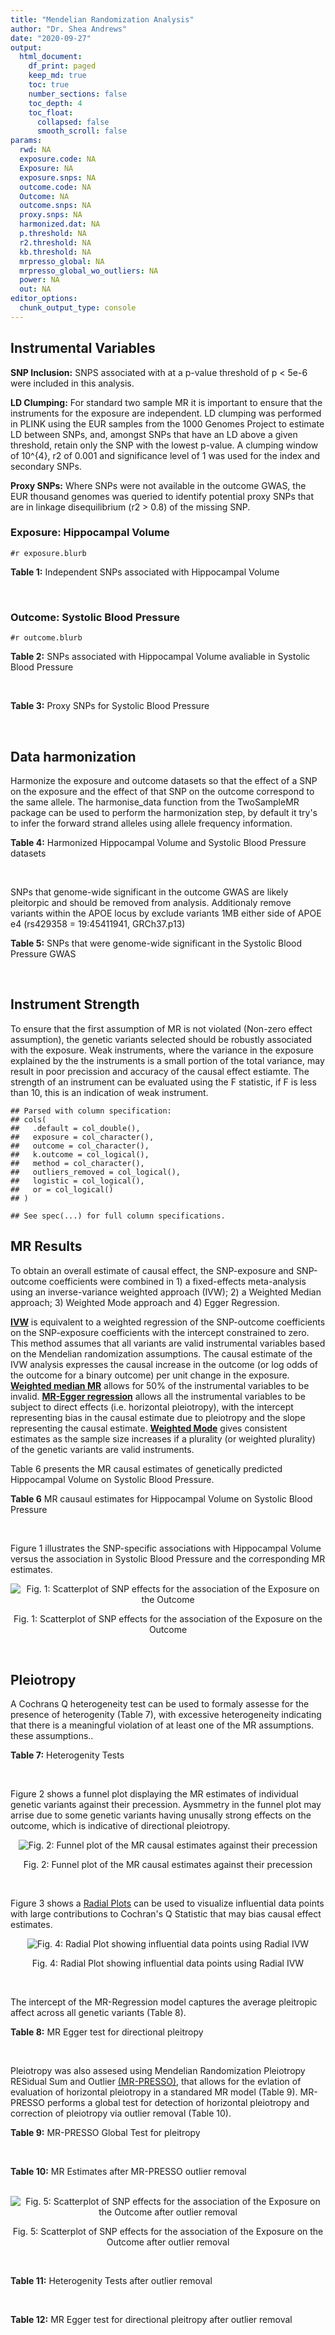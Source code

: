 ```yaml
---
title: "Mendelian Randomization Analysis"
author: "Dr. Shea Andrews"
date: "2020-09-27"
output:
  html_document:
    df_print: paged
    keep_md: true
    toc: true
    number_sections: false
    toc_depth: 4
    toc_float:
      collapsed: false
      smooth_scroll: false
params:
  rwd: NA
  exposure.code: NA
  Exposure: NA
  exposure.snps: NA
  outcome.code: NA
  Outcome: NA
  outcome.snps: NA
  proxy.snps: NA
  harmonized.dat: NA
  p.threshold: NA
  r2.threshold: NA
  kb.threshold: NA
  mrpresso_global: NA
  mrpresso_global_wo_outliers: NA
  power: NA
  out: NA
editor_options:
  chunk_output_type: console
---
```







## Instrumental Variables
**SNP Inclusion:** SNPS associated with at a p-value threshold of p < 5e-6 were included in this analysis.
<br>

**LD Clumping:** For standard two sample MR it is important to ensure that the instruments for the exposure are independent. LD clumping was performed in PLINK using the EUR samples from the 1000 Genomes Project to estimate LD between SNPs, and, amongst SNPs that have an LD above a given threshold, retain only the SNP with the lowest p-value. A clumping window of 10^{4}, r2 of 0.001 and significance level of 1 was used for the index and secondary SNPs.
<br>

**Proxy SNPs:** Where SNPs were not available in the outcome GWAS, the EUR thousand genomes was queried to identify potential proxy SNPs that are in linkage disequilibrium (r2 > 0.8) of the missing SNP.
<br>

### Exposure: Hippocampal Volume
`#r exposure.blurb`
<br>

**Table 1:** Independent SNPs associated with Hippocampal Volume
<div data-pagedtable="false">
  <script data-pagedtable-source type="application/json">
{"columns":[{"label":["SNP"],"name":[1],"type":["chr"],"align":["left"]},{"label":["CHROM"],"name":[2],"type":["dbl"],"align":["right"]},{"label":["POS"],"name":[3],"type":["dbl"],"align":["right"]},{"label":["REF"],"name":[4],"type":["chr"],"align":["left"]},{"label":["ALT"],"name":[5],"type":["chr"],"align":["left"]},{"label":["AF"],"name":[6],"type":["dbl"],"align":["right"]},{"label":["BETA"],"name":[7],"type":["dbl"],"align":["right"]},{"label":["SE"],"name":[8],"type":["dbl"],"align":["right"]},{"label":["Z"],"name":[9],"type":["dbl"],"align":["right"]},{"label":["P"],"name":[10],"type":["dbl"],"align":["right"]},{"label":["N"],"name":[11],"type":["dbl"],"align":["right"]},{"label":["TRAIT"],"name":[12],"type":["chr"],"align":["left"]}],"data":[{"1":"rs10908512","2":"1","3":"153856498","4":"C","5":"T","6":"0.5624","7":"0.04051169","8":"0.008700965","9":"4.656","10":"3.217e-06","11":"26814","12":"Hippocampal_Volume"},{"1":"rs7588305","2":"2","3":"8780959","4":"G","5":"C","6":"0.5308","7":"-0.04002256","8":"0.008681684","9":"-4.610","10":"4.023e-06","11":"26615","12":"Hippocampal_Volume"},{"1":"rs59966106","2":"2","3":"96999086","4":"A","5":"G","6":"0.3114","7":"0.04276760","8":"0.009321611","9":"4.588","10":"4.470e-06","11":"26814","12":"Hippocampal_Volume"},{"1":"rs2268894","2":"2","3":"162856148","4":"C","5":"T","6":"0.5412","7":"-0.05668170","8":"0.008658983","9":"-6.546","10":"5.894e-11","11":"26814","12":"Hippocampal_Volume"},{"1":"rs138012093","2":"4","3":"134506440","4":"G","5":"A","6":"0.0173","7":"-0.16180284","8":"0.033576021","9":"-4.819","10":"1.445e-06","11":"26065","12":"Hippocampal_Volume"},{"1":"rs144578582","2":"4","3":"155539564","4":"G","5":"A","6":"0.0068","7":"-0.36225028","8":"0.074659992","9":"-4.852","10":"1.221e-06","11":"13258","12":"Hippocampal_Volume"},{"1":"rs6552737","2":"4","3":"184955461","4":"T","5":"A","6":"0.4152","7":"-0.04324518","8":"0.008759404","9":"-4.937","10":"7.922e-07","11":"26814","12":"Hippocampal_Volume"},{"1":"rs2289881","2":"5","3":"66084260","4":"G","5":"T","6":"0.3544","7":"-0.05014690","8":"0.009022472","9":"-5.558","10":"2.728e-08","11":"26814","12":"Hippocampal_Volume"},{"1":"rs148054686","2":"5","3":"94459128","4":"G","5":"A","6":"0.0124","7":"-0.21659175","8":"0.047064699","9":"-4.602","10":"4.184e-06","11":"18411","12":"Hippocampal_Volume"},{"1":"rs10041542","2":"5","3":"167832067","4":"T","5":"C","6":"0.2452","7":"-0.04686000","8":"0.010070917","9":"-4.653","10":"3.273e-06","11":"26615","12":"Hippocampal_Volume"},{"1":"rs17172044","2":"7","3":"42397586","4":"A","5":"C","6":"0.0775","7":"-0.07408290","8":"0.016143574","9":"-4.589","10":"4.464e-06","11":"26814","12":"Hippocampal_Volume"},{"1":"rs2346440","2":"7","3":"133685512","4":"G","5":"C","6":"0.4591","7":"0.04059843","8":"0.008661921","9":"4.687","10":"2.767e-06","11":"26814","12":"Hippocampal_Volume"},{"1":"rs11979341","2":"7","3":"155797978","4":"C","5":"G","6":"0.3163","7":"0.06558170","8":"0.009708611","9":"6.755","10":"1.424e-11","11":"24484","12":"Hippocampal_Volume"},{"1":"rs11993215","2":"8","3":"28055926","4":"A","5":"T","6":"0.9102","7":"0.06998320","8":"0.015193929","9":"4.606","10":"4.108e-06","11":"26477","12":"Hippocampal_Volume"},{"1":"rs113835443","2":"8","3":"144717251","4":"C","5":"T","6":"0.0904","7":"0.07553081","8":"0.016197900","9":"4.663","10":"3.118e-06","11":"23154","12":"Hippocampal_Volume"},{"1":"rs62583528","2":"9","3":"106929593","4":"G","5":"A","6":"0.1951","7":"0.05622208","8":"0.010891531","9":"5.162","10":"2.447e-07","11":"26814","12":"Hippocampal_Volume"},{"1":"rs7020341","2":"9","3":"119247974","4":"G","5":"C","6":"0.3590","7":"0.05989482","8":"0.009013518","9":"6.645","10":"3.035e-11","11":"26700","12":"Hippocampal_Volume"},{"1":"rs11245365","2":"10","3":"126482389","4":"G","5":"A","6":"0.5648","7":"-0.04474128","8":"0.008786582","9":"-5.092","10":"3.547e-07","11":"26322","12":"Hippocampal_Volume"},{"1":"rs12802656","2":"11","3":"16534415","4":"A","5":"C","6":"0.4696","7":"-0.03979580","8":"0.008681459","9":"-4.584","10":"4.560e-06","11":"26614","12":"Hippocampal_Volume"},{"1":"rs659065","2":"12","3":"4008887","4":"C","5":"G","6":"0.1413","7":"-0.06743310","8":"0.012611389","9":"-5.347","10":"8.931e-08","11":"25881","12":"Hippocampal_Volume"},{"1":"rs61921502","2":"12","3":"65832468","4":"T","5":"G","6":"0.1534","7":"-0.10788400","8":"0.011964511","9":"-9.017","10":"1.941e-19","11":"26814","12":"Hippocampal_Volume"},{"1":"rs79522035","2":"12","3":"72956782","4":"C","5":"T","6":"0.0419","7":"0.09939183","8":"0.021592837","9":"4.603","10":"4.164e-06","11":"26692","12":"Hippocampal_Volume"},{"1":"rs77956314","2":"12","3":"117323367","4":"T","5":"C","6":"0.0840","7":"0.16185400","8":"0.015536016","9":"10.418","10":"2.055e-25","11":"26814","12":"Hippocampal_Volume"},{"1":"rs143933797","2":"17","3":"78252238","4":"G","5":"A","6":"0.0166","7":"0.22638451","8":"0.047143797","9":"4.802","10":"1.571e-06","11":"13758","12":"Hippocampal_Volume"},{"1":"rs79727675","2":"18","3":"11653053","4":"C","5":"A","6":"0.0472","7":"-0.13610794","8":"0.027913852","9":"-4.876","10":"1.082e-06","11":"14245","12":"Hippocampal_Volume"},{"1":"rs429358","2":"19","3":"45411941","4":"T","5":"C","6":"0.1537","7":"-0.06342470","8":"0.012519680","9":"-5.066","10":"4.067e-07","11":"24498","12":"Hippocampal_Volume"},{"1":"rs6060504","2":"20","3":"34197619","4":"T","5":"C","6":"0.1624","7":"0.06315530","8":"0.011701919","9":"5.397","10":"6.762e-08","11":"26814","12":"Hippocampal_Volume"},{"1":"rs5753220","2":"22","3":"30986350","4":"T","5":"C","6":"0.2497","7":"-0.04931970","8":"0.010038609","9":"-4.913","10":"8.988e-07","11":"26459","12":"Hippocampal_Volume"}],"options":{"columns":{"min":{},"max":[10]},"rows":{"min":[10],"max":[10]},"pages":{}}}
  </script>
</div>
<br>

### Outcome: Systolic Blood Pressure
`#r outcome.blurb`
<br>

**Table 2:** SNPs associated with Hippocampal Volume avaliable in Systolic Blood Pressure
<div data-pagedtable="false">
  <script data-pagedtable-source type="application/json">
{"columns":[{"label":["SNP"],"name":[1],"type":["chr"],"align":["left"]},{"label":["CHROM"],"name":[2],"type":["dbl"],"align":["right"]},{"label":["POS"],"name":[3],"type":["dbl"],"align":["right"]},{"label":["REF"],"name":[4],"type":["chr"],"align":["left"]},{"label":["ALT"],"name":[5],"type":["chr"],"align":["left"]},{"label":["AF"],"name":[6],"type":["dbl"],"align":["right"]},{"label":["BETA"],"name":[7],"type":["dbl"],"align":["right"]},{"label":["SE"],"name":[8],"type":["dbl"],"align":["right"]},{"label":["Z"],"name":[9],"type":["dbl"],"align":["right"]},{"label":["P"],"name":[10],"type":["dbl"],"align":["right"]},{"label":["N"],"name":[11],"type":["dbl"],"align":["right"]},{"label":["TRAIT"],"name":[12],"type":["chr"],"align":["left"]}],"data":[{"1":"rs10908512","2":"1","3":"153856498","4":"C","5":"T","6":"0.5595","7":"0.0666","8":"0.0303","9":"2.19801980","10":"2.808e-02","11":"737055","12":"Systolic_Blood_Pressure"},{"1":"rs7588305","2":"2","3":"8780959","4":"G","5":"C","6":"0.5421","7":"0.0270","8":"0.0313","9":"0.86261981","10":"3.893e-01","11":"735053","12":"Systolic_Blood_Pressure"},{"1":"rs59966106","2":"2","3":"96999086","4":"A","5":"G","6":"0.3186","7":"-0.1201","8":"0.0322","9":"-3.72981000","10":"1.939e-04","11":"738169","12":"Systolic_Blood_Pressure"},{"1":"rs2268894","2":"2","3":"162856148","4":"C","5":"T","6":"0.5306","7":"-0.0263","8":"0.0302","9":"-0.87086093","10":"3.840e-01","11":"738170","12":"Systolic_Blood_Pressure"},{"1":"rs138012093","2":"4","3":"134506440","4":"G","5":"A","6":"0.0180","7":"-0.0059","8":"0.1263","9":"-0.04671417","10":"9.624e-01","11":"734693","12":"Systolic_Blood_Pressure"},{"1":"rs6552737","2":"4","3":"184955461","4":"T","5":"A","6":"0.4310","7":"-0.0108","8":"0.0311","9":"-0.34726688","10":"7.288e-01","11":"734147","12":"Systolic_Blood_Pressure"},{"1":"rs2289881","2":"5","3":"66084260","4":"G","5":"T","6":"0.3568","7":"-0.0658","8":"0.0315","9":"-2.08888889","10":"3.694e-02","11":"738169","12":"Systolic_Blood_Pressure"},{"1":"rs10041542","2":"5","3":"167832067","4":"T","5":"C","6":"0.2501","7":"-0.0064","8":"0.0352","9":"-0.18181800","10":"8.552e-01","11":"735149","12":"Systolic_Blood_Pressure"},{"1":"rs17172044","2":"7","3":"42397586","4":"A","5":"C","6":"0.0733","7":"0.0366","8":"0.0584","9":"0.62671200","10":"5.304e-01","11":"738167","12":"Systolic_Blood_Pressure"},{"1":"rs2346440","2":"7","3":"133685512","4":"G","5":"C","6":"0.4578","7":"0.0163","8":"0.0302","9":"0.53973510","10":"5.892e-01","11":"738170","12":"Systolic_Blood_Pressure"},{"1":"rs11979341","2":"7","3":"155797978","4":"C","5":"G","6":"0.3065","7":"0.0098","8":"0.0350","9":"0.28000000","10":"7.804e-01","11":"720283","12":"Systolic_Blood_Pressure"},{"1":"rs113835443","2":"8","3":"144717251","4":"C","5":"T","6":"0.1008","7":"-0.0374","8":"0.0529","9":"-0.70699433","10":"4.796e-01","11":"724654","12":"Systolic_Blood_Pressure"},{"1":"rs62583528","2":"9","3":"106929593","4":"G","5":"A","6":"0.2103","7":"0.0429","8":"0.0373","9":"1.15013405","10":"2.501e-01","11":"745818","12":"Systolic_Blood_Pressure"},{"1":"rs7020341","2":"9","3":"119247974","4":"G","5":"C","6":"0.3606","7":"0.0216","8":"0.0314","9":"0.68789809","10":"4.906e-01","11":"741944","12":"Systolic_Blood_Pressure"},{"1":"rs11245365","2":"10","3":"126482389","4":"G","5":"A","6":"0.5711","7":"-0.0365","8":"0.0305","9":"-1.19672131","10":"2.307e-01","11":"738170","12":"Systolic_Blood_Pressure"},{"1":"rs12802656","2":"11","3":"16534415","4":"A","5":"C","6":"0.4796","7":"-0.1718","8":"0.0303","9":"-5.66997000","10":"1.375e-08","11":"729908","12":"Systolic_Blood_Pressure"},{"1":"rs659065","2":"12","3":"4008887","4":"C","5":"G","6":"0.1448","7":"-0.0040","8":"0.0428","9":"-0.09345790","10":"9.259e-01","11":"742025","12":"Systolic_Blood_Pressure"},{"1":"rs61921502","2":"12","3":"65832468","4":"T","5":"G","6":"0.1649","7":"-0.0341","8":"0.0419","9":"-0.81384200","10":"4.161e-01","11":"744813","12":"Systolic_Blood_Pressure"},{"1":"rs79522035","2":"12","3":"72956782","4":"C","5":"T","6":"0.0402","7":"0.0456","8":"0.0798","9":"0.57142857","10":"5.676e-01","11":"744703","12":"Systolic_Blood_Pressure"},{"1":"rs77956314","2":"12","3":"117323367","4":"T","5":"C","6":"0.0835","7":"0.1033","8":"0.0548","9":"1.88504000","10":"5.933e-02","11":"745817","12":"Systolic_Blood_Pressure"},{"1":"rs143933797","2":"17","3":"78252238","4":"G","5":"A","6":"0.0287","7":"-0.0609","8":"0.0996","9":"-0.61144578","10":"5.409e-01","11":"709941","12":"Systolic_Blood_Pressure"},{"1":"rs79727675","2":"18","3":"11653053","4":"C","5":"A","6":"0.0521","7":"0.0040","8":"0.0736","9":"0.05434783","10":"9.569e-01","11":"689699","12":"Systolic_Blood_Pressure"},{"1":"rs429358","2":"19","3":"45411941","4":"T","5":"C","6":"0.1532","7":"0.1377","8":"0.0429","9":"3.20979000","10":"1.322e-03","11":"739409","12":"Systolic_Blood_Pressure"},{"1":"rs6060504","2":"20","3":"34197619","4":"T","5":"C","6":"0.1499","7":"0.0476","8":"0.0423","9":"1.12530000","10":"2.604e-01","11":"745818","12":"Systolic_Blood_Pressure"},{"1":"rs5753220","2":"22","3":"30986350","4":"T","5":"C","6":"0.2604","7":"0.0166","8":"0.0344","9":"0.48255800","10":"6.292e-01","11":"737558","12":"Systolic_Blood_Pressure"},{"1":"rs144578582","2":"NA","3":"NA","4":"NA","5":"NA","6":"NA","7":"NA","8":"NA","9":"NA","10":"NA","11":"NA","12":"NA"},{"1":"rs148054686","2":"NA","3":"NA","4":"NA","5":"NA","6":"NA","7":"NA","8":"NA","9":"NA","10":"NA","11":"NA","12":"NA"},{"1":"rs11993215","2":"NA","3":"NA","4":"NA","5":"NA","6":"NA","7":"NA","8":"NA","9":"NA","10":"NA","11":"NA","12":"NA"}],"options":{"columns":{"min":{},"max":[10]},"rows":{"min":[10],"max":[10]},"pages":{}}}
  </script>
</div>
<br>

**Table 3:** Proxy SNPs for Systolic Blood Pressure
<div data-pagedtable="false">
  <script data-pagedtable-source type="application/json">
{"columns":[{"label":["proxy.outcome"],"name":[1],"type":["lgl"],"align":["right"]},{"label":["target_snp"],"name":[2],"type":["chr"],"align":["left"]},{"label":["proxy_snp"],"name":[3],"type":["lgl"],"align":["right"]},{"label":["ld.r2"],"name":[4],"type":["lgl"],"align":["right"]},{"label":["Dprime"],"name":[5],"type":["lgl"],"align":["right"]},{"label":["ref.proxy"],"name":[6],"type":["lgl"],"align":["right"]},{"label":["alt.proxy"],"name":[7],"type":["lgl"],"align":["right"]},{"label":["CHROM"],"name":[8],"type":["lgl"],"align":["right"]},{"label":["POS"],"name":[9],"type":["lgl"],"align":["right"]},{"label":["ALT.proxy"],"name":[10],"type":["lgl"],"align":["right"]},{"label":["REF.proxy"],"name":[11],"type":["lgl"],"align":["right"]},{"label":["AF"],"name":[12],"type":["lgl"],"align":["right"]},{"label":["BETA"],"name":[13],"type":["lgl"],"align":["right"]},{"label":["SE"],"name":[14],"type":["lgl"],"align":["right"]},{"label":["P"],"name":[15],"type":["lgl"],"align":["right"]},{"label":["N"],"name":[16],"type":["lgl"],"align":["right"]},{"label":["ref"],"name":[17],"type":["lgl"],"align":["right"]},{"label":["alt"],"name":[18],"type":["lgl"],"align":["right"]},{"label":["ALT"],"name":[19],"type":["lgl"],"align":["right"]},{"label":["REF"],"name":[20],"type":["lgl"],"align":["right"]},{"label":["PHASE"],"name":[21],"type":["lgl"],"align":["right"]}],"data":[{"1":"NA","2":"rs144578582","3":"NA","4":"NA","5":"NA","6":"NA","7":"NA","8":"NA","9":"NA","10":"NA","11":"NA","12":"NA","13":"NA","14":"NA","15":"NA","16":"NA","17":"NA","18":"NA","19":"NA","20":"NA","21":"NA"},{"1":"NA","2":"rs148054686","3":"NA","4":"NA","5":"NA","6":"NA","7":"NA","8":"NA","9":"NA","10":"NA","11":"NA","12":"NA","13":"NA","14":"NA","15":"NA","16":"NA","17":"NA","18":"NA","19":"NA","20":"NA","21":"NA"},{"1":"NA","2":"rs11993215","3":"NA","4":"NA","5":"NA","6":"NA","7":"NA","8":"NA","9":"NA","10":"NA","11":"NA","12":"NA","13":"NA","14":"NA","15":"NA","16":"NA","17":"NA","18":"NA","19":"NA","20":"NA","21":"NA"}],"options":{"columns":{"min":{},"max":[10]},"rows":{"min":[10],"max":[10]},"pages":{}}}
  </script>
</div>
<br>

## Data harmonization
Harmonize the exposure and outcome datasets so that the effect of a SNP on the exposure and the effect of that SNP on the outcome correspond to the same allele. The harmonise_data function from the TwoSampleMR package can be used to perform the harmonization step, by default it try's to infer the forward strand alleles using allele frequency information.
<br>

**Table 4:** Harmonized Hippocampal Volume and Systolic Blood Pressure datasets
<div data-pagedtable="false">
  <script data-pagedtable-source type="application/json">
{"columns":[{"label":["SNP"],"name":[1],"type":["chr"],"align":["left"]},{"label":["effect_allele.exposure"],"name":[2],"type":["chr"],"align":["left"]},{"label":["other_allele.exposure"],"name":[3],"type":["chr"],"align":["left"]},{"label":["effect_allele.outcome"],"name":[4],"type":["chr"],"align":["left"]},{"label":["other_allele.outcome"],"name":[5],"type":["chr"],"align":["left"]},{"label":["beta.exposure"],"name":[6],"type":["dbl"],"align":["right"]},{"label":["beta.outcome"],"name":[7],"type":["dbl"],"align":["right"]},{"label":["eaf.exposure"],"name":[8],"type":["dbl"],"align":["right"]},{"label":["eaf.outcome"],"name":[9],"type":["dbl"],"align":["right"]},{"label":["remove"],"name":[10],"type":["lgl"],"align":["right"]},{"label":["palindromic"],"name":[11],"type":["lgl"],"align":["right"]},{"label":["ambiguous"],"name":[12],"type":["lgl"],"align":["right"]},{"label":["id.outcome"],"name":[13],"type":["chr"],"align":["left"]},{"label":["chr.outcome"],"name":[14],"type":["dbl"],"align":["right"]},{"label":["pos.outcome"],"name":[15],"type":["dbl"],"align":["right"]},{"label":["se.outcome"],"name":[16],"type":["dbl"],"align":["right"]},{"label":["z.outcome"],"name":[17],"type":["dbl"],"align":["right"]},{"label":["pval.outcome"],"name":[18],"type":["dbl"],"align":["right"]},{"label":["samplesize.outcome"],"name":[19],"type":["dbl"],"align":["right"]},{"label":["outcome"],"name":[20],"type":["chr"],"align":["left"]},{"label":["mr_keep.outcome"],"name":[21],"type":["lgl"],"align":["right"]},{"label":["pval_origin.outcome"],"name":[22],"type":["chr"],"align":["left"]},{"label":["chr.exposure"],"name":[23],"type":["dbl"],"align":["right"]},{"label":["pos.exposure"],"name":[24],"type":["dbl"],"align":["right"]},{"label":["se.exposure"],"name":[25],"type":["dbl"],"align":["right"]},{"label":["z.exposure"],"name":[26],"type":["dbl"],"align":["right"]},{"label":["pval.exposure"],"name":[27],"type":["dbl"],"align":["right"]},{"label":["samplesize.exposure"],"name":[28],"type":["dbl"],"align":["right"]},{"label":["exposure"],"name":[29],"type":["chr"],"align":["left"]},{"label":["mr_keep.exposure"],"name":[30],"type":["lgl"],"align":["right"]},{"label":["pval_origin.exposure"],"name":[31],"type":["chr"],"align":["left"]},{"label":["id.exposure"],"name":[32],"type":["chr"],"align":["left"]},{"label":["action"],"name":[33],"type":["dbl"],"align":["right"]},{"label":["mr_keep"],"name":[34],"type":["lgl"],"align":["right"]},{"label":["pt"],"name":[35],"type":["dbl"],"align":["right"]},{"label":["pleitropy_keep"],"name":[36],"type":["lgl"],"align":["right"]},{"label":["mrpresso_RSSobs"],"name":[37],"type":["lgl"],"align":["right"]},{"label":["mrpresso_pval"],"name":[38],"type":["lgl"],"align":["right"]},{"label":["mrpresso_keep"],"name":[39],"type":["lgl"],"align":["right"]}],"data":[{"1":"rs10041542","2":"C","3":"T","4":"C","5":"T","6":"-0.04686000","7":"-0.0064","8":"0.2452","9":"0.2501","10":"FALSE","11":"FALSE","12":"FALSE","13":"QzK6Xl","14":"5","15":"167832067","16":"0.0352","17":"-0.18181800","18":"8.552e-01","19":"735149","20":"Evangelou2018sbp","21":"TRUE","22":"reported","23":"5","24":"167832067","25":"0.010070917","26":"-4.653","27":"3.273e-06","28":"26615","29":"Hilbar2017hipv","30":"TRUE","31":"reported","32":"g349Iz","33":"2","34":"TRUE","35":"5e-06","36":"TRUE","37":"NA","38":"NA","39":"TRUE"},{"1":"rs10908512","2":"T","3":"C","4":"T","5":"C","6":"0.04051169","7":"0.0666","8":"0.5624","9":"0.5595","10":"FALSE","11":"FALSE","12":"FALSE","13":"QzK6Xl","14":"1","15":"153856498","16":"0.0303","17":"2.19801980","18":"2.808e-02","19":"737055","20":"Evangelou2018sbp","21":"TRUE","22":"reported","23":"1","24":"153856498","25":"0.008700965","26":"4.656","27":"3.217e-06","28":"26814","29":"Hilbar2017hipv","30":"TRUE","31":"reported","32":"g349Iz","33":"2","34":"TRUE","35":"5e-06","36":"TRUE","37":"NA","38":"NA","39":"TRUE"},{"1":"rs11245365","2":"A","3":"G","4":"A","5":"G","6":"-0.04474128","7":"-0.0365","8":"0.5648","9":"0.5711","10":"FALSE","11":"FALSE","12":"FALSE","13":"QzK6Xl","14":"10","15":"126482389","16":"0.0305","17":"-1.19672131","18":"2.307e-01","19":"738170","20":"Evangelou2018sbp","21":"TRUE","22":"reported","23":"10","24":"126482389","25":"0.008786582","26":"-5.092","27":"3.547e-07","28":"26322","29":"Hilbar2017hipv","30":"TRUE","31":"reported","32":"g349Iz","33":"2","34":"TRUE","35":"5e-06","36":"TRUE","37":"NA","38":"NA","39":"TRUE"},{"1":"rs113835443","2":"T","3":"C","4":"T","5":"C","6":"0.07553081","7":"-0.0374","8":"0.0904","9":"0.1008","10":"FALSE","11":"FALSE","12":"FALSE","13":"QzK6Xl","14":"8","15":"144717251","16":"0.0529","17":"-0.70699433","18":"4.796e-01","19":"724654","20":"Evangelou2018sbp","21":"TRUE","22":"reported","23":"8","24":"144717251","25":"0.016197900","26":"4.663","27":"3.118e-06","28":"23154","29":"Hilbar2017hipv","30":"TRUE","31":"reported","32":"g349Iz","33":"2","34":"TRUE","35":"5e-06","36":"TRUE","37":"NA","38":"NA","39":"TRUE"},{"1":"rs11979341","2":"G","3":"C","4":"G","5":"C","6":"0.06558170","7":"0.0098","8":"0.3163","9":"0.3065","10":"FALSE","11":"TRUE","12":"FALSE","13":"QzK6Xl","14":"7","15":"155797978","16":"0.0350","17":"0.28000000","18":"7.804e-01","19":"720283","20":"Evangelou2018sbp","21":"TRUE","22":"reported","23":"7","24":"155797978","25":"0.009708611","26":"6.755","27":"1.424e-11","28":"24484","29":"Hilbar2017hipv","30":"TRUE","31":"reported","32":"g349Iz","33":"2","34":"TRUE","35":"5e-06","36":"TRUE","37":"NA","38":"NA","39":"TRUE"},{"1":"rs12802656","2":"C","3":"A","4":"C","5":"A","6":"-0.03979580","7":"-0.1718","8":"0.4696","9":"0.4796","10":"FALSE","11":"FALSE","12":"FALSE","13":"QzK6Xl","14":"11","15":"16534415","16":"0.0303","17":"-5.66997000","18":"1.375e-08","19":"729908","20":"Evangelou2018sbp","21":"TRUE","22":"reported","23":"11","24":"16534415","25":"0.008681459","26":"-4.584","27":"4.560e-06","28":"26614","29":"Hilbar2017hipv","30":"TRUE","31":"reported","32":"g349Iz","33":"2","34":"TRUE","35":"5e-06","36":"FALSE","37":"NA","38":"NA","39":"TRUE"},{"1":"rs138012093","2":"A","3":"G","4":"A","5":"G","6":"-0.16180284","7":"-0.0059","8":"0.0173","9":"0.0180","10":"FALSE","11":"FALSE","12":"FALSE","13":"QzK6Xl","14":"4","15":"134506440","16":"0.1263","17":"-0.04671417","18":"9.624e-01","19":"734693","20":"Evangelou2018sbp","21":"TRUE","22":"reported","23":"4","24":"134506440","25":"0.033576021","26":"-4.819","27":"1.445e-06","28":"26065","29":"Hilbar2017hipv","30":"TRUE","31":"reported","32":"g349Iz","33":"2","34":"TRUE","35":"5e-06","36":"TRUE","37":"NA","38":"NA","39":"TRUE"},{"1":"rs143933797","2":"A","3":"G","4":"A","5":"G","6":"0.22638451","7":"-0.0609","8":"0.0166","9":"0.0287","10":"FALSE","11":"FALSE","12":"FALSE","13":"QzK6Xl","14":"17","15":"78252238","16":"0.0996","17":"-0.61144578","18":"5.409e-01","19":"709941","20":"Evangelou2018sbp","21":"TRUE","22":"reported","23":"17","24":"78252238","25":"0.047143797","26":"4.802","27":"1.571e-06","28":"13758","29":"Hilbar2017hipv","30":"TRUE","31":"reported","32":"g349Iz","33":"2","34":"TRUE","35":"5e-06","36":"TRUE","37":"NA","38":"NA","39":"TRUE"},{"1":"rs17172044","2":"C","3":"A","4":"C","5":"A","6":"-0.07408290","7":"0.0366","8":"0.0775","9":"0.0733","10":"FALSE","11":"FALSE","12":"FALSE","13":"QzK6Xl","14":"7","15":"42397586","16":"0.0584","17":"0.62671200","18":"5.304e-01","19":"738167","20":"Evangelou2018sbp","21":"TRUE","22":"reported","23":"7","24":"42397586","25":"0.016143574","26":"-4.589","27":"4.464e-06","28":"26814","29":"Hilbar2017hipv","30":"TRUE","31":"reported","32":"g349Iz","33":"2","34":"TRUE","35":"5e-06","36":"TRUE","37":"NA","38":"NA","39":"TRUE"},{"1":"rs2268894","2":"T","3":"C","4":"T","5":"C","6":"-0.05668170","7":"-0.0263","8":"0.5412","9":"0.5306","10":"FALSE","11":"FALSE","12":"FALSE","13":"QzK6Xl","14":"2","15":"162856148","16":"0.0302","17":"-0.87086093","18":"3.840e-01","19":"738170","20":"Evangelou2018sbp","21":"TRUE","22":"reported","23":"2","24":"162856148","25":"0.008658983","26":"-6.546","27":"5.894e-11","28":"26814","29":"Hilbar2017hipv","30":"TRUE","31":"reported","32":"g349Iz","33":"2","34":"TRUE","35":"5e-06","36":"TRUE","37":"NA","38":"NA","39":"TRUE"},{"1":"rs2289881","2":"T","3":"G","4":"T","5":"G","6":"-0.05014690","7":"-0.0658","8":"0.3544","9":"0.3568","10":"FALSE","11":"FALSE","12":"FALSE","13":"QzK6Xl","14":"5","15":"66084260","16":"0.0315","17":"-2.08888889","18":"3.694e-02","19":"738169","20":"Evangelou2018sbp","21":"TRUE","22":"reported","23":"5","24":"66084260","25":"0.009022472","26":"-5.558","27":"2.728e-08","28":"26814","29":"Hilbar2017hipv","30":"TRUE","31":"reported","32":"g349Iz","33":"2","34":"TRUE","35":"5e-06","36":"TRUE","37":"NA","38":"NA","39":"TRUE"},{"1":"rs2346440","2":"C","3":"G","4":"C","5":"G","6":"0.04059843","7":"0.0163","8":"0.4591","9":"0.4578","10":"FALSE","11":"TRUE","12":"TRUE","13":"QzK6Xl","14":"7","15":"133685512","16":"0.0302","17":"0.53973510","18":"5.892e-01","19":"738170","20":"Evangelou2018sbp","21":"TRUE","22":"reported","23":"7","24":"133685512","25":"0.008661921","26":"4.687","27":"2.767e-06","28":"26814","29":"Hilbar2017hipv","30":"TRUE","31":"reported","32":"g349Iz","33":"2","34":"FALSE","35":"5e-06","36":"TRUE","37":"NA","38":"NA","39":"NA"},{"1":"rs429358","2":"C","3":"T","4":"C","5":"T","6":"-0.06342470","7":"0.1377","8":"0.1537","9":"0.1532","10":"FALSE","11":"FALSE","12":"FALSE","13":"QzK6Xl","14":"19","15":"45411941","16":"0.0429","17":"3.20979000","18":"1.322e-03","19":"739409","20":"Evangelou2018sbp","21":"TRUE","22":"reported","23":"19","24":"45411941","25":"0.012519680","26":"-5.066","27":"4.067e-07","28":"24498","29":"Hilbar2017hipv","30":"TRUE","31":"reported","32":"g349Iz","33":"2","34":"TRUE","35":"5e-06","36":"FALSE","37":"NA","38":"NA","39":"TRUE"},{"1":"rs5753220","2":"C","3":"T","4":"C","5":"T","6":"-0.04931970","7":"0.0166","8":"0.2497","9":"0.2604","10":"FALSE","11":"FALSE","12":"FALSE","13":"QzK6Xl","14":"22","15":"30986350","16":"0.0344","17":"0.48255800","18":"6.292e-01","19":"737558","20":"Evangelou2018sbp","21":"TRUE","22":"reported","23":"22","24":"30986350","25":"0.010038609","26":"-4.913","27":"8.988e-07","28":"26459","29":"Hilbar2017hipv","30":"TRUE","31":"reported","32":"g349Iz","33":"2","34":"TRUE","35":"5e-06","36":"TRUE","37":"NA","38":"NA","39":"TRUE"},{"1":"rs59966106","2":"G","3":"A","4":"G","5":"A","6":"0.04276760","7":"-0.1201","8":"0.3114","9":"0.3186","10":"FALSE","11":"FALSE","12":"FALSE","13":"QzK6Xl","14":"2","15":"96999086","16":"0.0322","17":"-3.72981000","18":"1.939e-04","19":"738169","20":"Evangelou2018sbp","21":"TRUE","22":"reported","23":"2","24":"96999086","25":"0.009321611","26":"4.588","27":"4.470e-06","28":"26814","29":"Hilbar2017hipv","30":"TRUE","31":"reported","32":"g349Iz","33":"2","34":"TRUE","35":"5e-06","36":"TRUE","37":"NA","38":"NA","39":"TRUE"},{"1":"rs6060504","2":"C","3":"T","4":"C","5":"T","6":"0.06315530","7":"0.0476","8":"0.1624","9":"0.1499","10":"FALSE","11":"FALSE","12":"FALSE","13":"QzK6Xl","14":"20","15":"34197619","16":"0.0423","17":"1.12530000","18":"2.604e-01","19":"745818","20":"Evangelou2018sbp","21":"TRUE","22":"reported","23":"20","24":"34197619","25":"0.011701919","26":"5.397","27":"6.762e-08","28":"26814","29":"Hilbar2017hipv","30":"TRUE","31":"reported","32":"g349Iz","33":"2","34":"TRUE","35":"5e-06","36":"TRUE","37":"NA","38":"NA","39":"TRUE"},{"1":"rs61921502","2":"G","3":"T","4":"G","5":"T","6":"-0.10788400","7":"-0.0341","8":"0.1534","9":"0.1649","10":"FALSE","11":"FALSE","12":"FALSE","13":"QzK6Xl","14":"12","15":"65832468","16":"0.0419","17":"-0.81384200","18":"4.161e-01","19":"744813","20":"Evangelou2018sbp","21":"TRUE","22":"reported","23":"12","24":"65832468","25":"0.011964511","26":"-9.017","27":"1.941e-19","28":"26814","29":"Hilbar2017hipv","30":"TRUE","31":"reported","32":"g349Iz","33":"2","34":"TRUE","35":"5e-06","36":"TRUE","37":"NA","38":"NA","39":"TRUE"},{"1":"rs62583528","2":"A","3":"G","4":"A","5":"G","6":"0.05622208","7":"0.0429","8":"0.1951","9":"0.2103","10":"FALSE","11":"FALSE","12":"FALSE","13":"QzK6Xl","14":"9","15":"106929593","16":"0.0373","17":"1.15013405","18":"2.501e-01","19":"745818","20":"Evangelou2018sbp","21":"TRUE","22":"reported","23":"9","24":"106929593","25":"0.010891531","26":"5.162","27":"2.447e-07","28":"26814","29":"Hilbar2017hipv","30":"TRUE","31":"reported","32":"g349Iz","33":"2","34":"TRUE","35":"5e-06","36":"TRUE","37":"NA","38":"NA","39":"TRUE"},{"1":"rs6552737","2":"A","3":"T","4":"A","5":"T","6":"-0.04324518","7":"-0.0108","8":"0.4152","9":"0.4310","10":"FALSE","11":"TRUE","12":"TRUE","13":"QzK6Xl","14":"4","15":"184955461","16":"0.0311","17":"-0.34726688","18":"7.288e-01","19":"734147","20":"Evangelou2018sbp","21":"TRUE","22":"reported","23":"4","24":"184955461","25":"0.008759404","26":"-4.937","27":"7.922e-07","28":"26814","29":"Hilbar2017hipv","30":"TRUE","31":"reported","32":"g349Iz","33":"2","34":"FALSE","35":"5e-06","36":"TRUE","37":"NA","38":"NA","39":"NA"},{"1":"rs659065","2":"G","3":"C","4":"G","5":"C","6":"-0.06743310","7":"-0.0040","8":"0.1413","9":"0.1448","10":"FALSE","11":"TRUE","12":"FALSE","13":"QzK6Xl","14":"12","15":"4008887","16":"0.0428","17":"-0.09345790","18":"9.259e-01","19":"742025","20":"Evangelou2018sbp","21":"TRUE","22":"reported","23":"12","24":"4008887","25":"0.012611389","26":"-5.347","27":"8.931e-08","28":"25881","29":"Hilbar2017hipv","30":"TRUE","31":"reported","32":"g349Iz","33":"2","34":"TRUE","35":"5e-06","36":"TRUE","37":"NA","38":"NA","39":"TRUE"},{"1":"rs7020341","2":"C","3":"G","4":"C","5":"G","6":"0.05989482","7":"0.0216","8":"0.3590","9":"0.3606","10":"FALSE","11":"TRUE","12":"FALSE","13":"QzK6Xl","14":"9","15":"119247974","16":"0.0314","17":"0.68789809","18":"4.906e-01","19":"741944","20":"Evangelou2018sbp","21":"TRUE","22":"reported","23":"9","24":"119247974","25":"0.009013518","26":"6.645","27":"3.035e-11","28":"26700","29":"Hilbar2017hipv","30":"TRUE","31":"reported","32":"g349Iz","33":"2","34":"TRUE","35":"5e-06","36":"TRUE","37":"NA","38":"NA","39":"TRUE"},{"1":"rs7588305","2":"C","3":"G","4":"C","5":"G","6":"-0.04002256","7":"0.0270","8":"0.5308","9":"0.5421","10":"FALSE","11":"TRUE","12":"TRUE","13":"QzK6Xl","14":"2","15":"8780959","16":"0.0313","17":"0.86261981","18":"3.893e-01","19":"735053","20":"Evangelou2018sbp","21":"TRUE","22":"reported","23":"2","24":"8780959","25":"0.008681684","26":"-4.610","27":"4.023e-06","28":"26615","29":"Hilbar2017hipv","30":"TRUE","31":"reported","32":"g349Iz","33":"2","34":"FALSE","35":"5e-06","36":"TRUE","37":"NA","38":"NA","39":"NA"},{"1":"rs77956314","2":"C","3":"T","4":"C","5":"T","6":"0.16185400","7":"0.1033","8":"0.0840","9":"0.0835","10":"FALSE","11":"FALSE","12":"FALSE","13":"QzK6Xl","14":"12","15":"117323367","16":"0.0548","17":"1.88504000","18":"5.933e-02","19":"745817","20":"Evangelou2018sbp","21":"TRUE","22":"reported","23":"12","24":"117323367","25":"0.015536016","26":"10.418","27":"2.055e-25","28":"26814","29":"Hilbar2017hipv","30":"TRUE","31":"reported","32":"g349Iz","33":"2","34":"TRUE","35":"5e-06","36":"TRUE","37":"NA","38":"NA","39":"TRUE"},{"1":"rs79522035","2":"T","3":"C","4":"T","5":"C","6":"0.09939183","7":"0.0456","8":"0.0419","9":"0.0402","10":"FALSE","11":"FALSE","12":"FALSE","13":"QzK6Xl","14":"12","15":"72956782","16":"0.0798","17":"0.57142857","18":"5.676e-01","19":"744703","20":"Evangelou2018sbp","21":"TRUE","22":"reported","23":"12","24":"72956782","25":"0.021592837","26":"4.603","27":"4.164e-06","28":"26692","29":"Hilbar2017hipv","30":"TRUE","31":"reported","32":"g349Iz","33":"2","34":"TRUE","35":"5e-06","36":"TRUE","37":"NA","38":"NA","39":"TRUE"},{"1":"rs79727675","2":"A","3":"C","4":"A","5":"C","6":"-0.13610794","7":"0.0040","8":"0.0472","9":"0.0521","10":"FALSE","11":"FALSE","12":"FALSE","13":"QzK6Xl","14":"18","15":"11653053","16":"0.0736","17":"0.05434783","18":"9.569e-01","19":"689699","20":"Evangelou2018sbp","21":"TRUE","22":"reported","23":"18","24":"11653053","25":"0.027913852","26":"-4.876","27":"1.082e-06","28":"14245","29":"Hilbar2017hipv","30":"TRUE","31":"reported","32":"g349Iz","33":"2","34":"TRUE","35":"5e-06","36":"TRUE","37":"NA","38":"NA","39":"TRUE"}],"options":{"columns":{"min":{},"max":[10]},"rows":{"min":[10],"max":[10]},"pages":{}}}
  </script>
</div>
<br>

SNPs that genome-wide significant in the outcome GWAS are likely pleitorpic and should be removed from analysis. Additionaly remove variants within the APOE locus by exclude variants 1MB either side of APOE e4 (rs429358 = 19:45411941, GRCh37.p13)
<br>


**Table 5:** SNPs that were genome-wide significant in the Systolic Blood Pressure GWAS
<div data-pagedtable="false">
  <script data-pagedtable-source type="application/json">
{"columns":[{"label":["SNP"],"name":[1],"type":["chr"],"align":["left"]},{"label":["chr.outcome"],"name":[2],"type":["dbl"],"align":["right"]},{"label":["pos.outcome"],"name":[3],"type":["dbl"],"align":["right"]},{"label":["pval.exposure"],"name":[4],"type":["dbl"],"align":["right"]},{"label":["pval.outcome"],"name":[5],"type":["dbl"],"align":["right"]}],"data":[{"1":"rs12802656","2":"11","3":"16534415","4":"4.560e-06","5":"1.375e-08"},{"1":"rs429358","2":"19","3":"45411941","4":"4.067e-07","5":"1.322e-03"}],"options":{"columns":{"min":{},"max":[10]},"rows":{"min":[10],"max":[10]},"pages":{}}}
  </script>
</div>
<br>


## Instrument Strength
To ensure that the first assumption of MR is not violated (Non-zero effect assumption), the genetic variants selected should be robustly associated with the exposure. Weak instruments, where the variance in the exposure explained by the the instruments is a small portion of the total variance, may result in poor precission and accuracy of the causal effect estiamte. The strength of an instrument can be evaluated using the F statistic, if F is less than 10, this is an indication of weak instrument.


```
## Parsed with column specification:
## cols(
##   .default = col_double(),
##   exposure = col_character(),
##   outcome = col_character(),
##   k.outcome = col_logical(),
##   method = col_character(),
##   outliers_removed = col_logical(),
##   logistic = col_logical(),
##   or = col_logical()
## )
```

```
## See spec(...) for full column specifications.
```

<div data-pagedtable="false">
  <script data-pagedtable-source type="application/json">
{"columns":[{"label":["outliers_removed"],"name":[1],"type":["lgl"],"align":["right"]},{"label":["pve.exposure"],"name":[2],"type":["dbl"],"align":["right"]},{"label":["F"],"name":[3],"type":["dbl"],"align":["right"]},{"label":["Alpha"],"name":[4],"type":["dbl"],"align":["right"]},{"label":["NCP"],"name":[5],"type":["dbl"],"align":["right"]},{"label":["Power"],"name":[6],"type":["dbl"],"align":["right"]}],"data":[{"1":"FALSE","2":"0.02557084","3":"35.15491","4":"0.05","5":"3.866505","6":"0.502588"}],"options":{"columns":{"min":{},"max":[10]},"rows":{"min":[10],"max":[10]},"pages":{}}}
  </script>
</div>

##  MR Results
To obtain an overall estimate of causal effect, the SNP-exposure and SNP-outcome coefficients were combined in 1) a fixed-effects meta-analysis using an inverse-variance weighted approach (IVW); 2) a Weighted Median approach; 3) Weighted Mode approach and 4) Egger Regression.


[**IVW**](https://doi.org/10.1002/gepi.21758) is equivalent to a weighted regression of the SNP-outcome coefficients on the SNP-exposure coefficients with the intercept constrained to zero. This method assumes that all variants are valid instrumental variables based on the Mendelian randomization assumptions. The causal estimate of the IVW analysis expresses the causal increase in the outcome (or log odds of the outcome for a binary outcome) per unit change in the exposure. [**Weighted median MR**](https://doi.org/10.1002/gepi.21965) allows for 50% of the instrumental variables to be invalid. [**MR-Egger regression**](https://doi.org/10.1093/ije/dyw220) allows all the instrumental variables to be subject to direct effects (i.e. horizontal pleiotropy), with the intercept representing bias in the causal estimate due to pleiotropy and the slope representing the causal estimate. [**Weighted Mode**](https://doi.org/10.1093/ije/dyx102) gives consistent estimates as the sample size increases if a plurality (or weighted plurality) of the genetic variants are valid instruments.
<br>



Table 6 presents the MR causal estimates of genetically predicted Hippocampal Volume on Systolic Blood Pressure.
<br>

**Table 6** MR causaul estimates for Hippocampal Volume on Systolic Blood Pressure
<div data-pagedtable="false">
  <script data-pagedtable-source type="application/json">
{"columns":[{"label":["id.exposure"],"name":[1],"type":["chr"],"align":["left"]},{"label":["id.outcome"],"name":[2],"type":["chr"],"align":["left"]},{"label":["outcome"],"name":[3],"type":["fctr"],"align":["left"]},{"label":["exposure"],"name":[4],"type":["fctr"],"align":["left"]},{"label":["method"],"name":[5],"type":["fctr"],"align":["left"]},{"label":["nsnp"],"name":[6],"type":["int"],"align":["right"]},{"label":["b"],"name":[7],"type":["dbl"],"align":["right"]},{"label":["se"],"name":[8],"type":["dbl"],"align":["right"]},{"label":["pval"],"name":[9],"type":["dbl"],"align":["right"]}],"data":[{"1":"g349Iz","2":"QzK6Xl","3":"Evangelou2018sbp","4":"Hilbar2017hipv","5":"Inverse variance weighted (fixed effects)","6":"20","7":"0.2444291","8":"0.1285642","9":"0.05727287"},{"1":"g349Iz","2":"QzK6Xl","3":"Evangelou2018sbp","4":"Hilbar2017hipv","5":"Weighted median","6":"20","7":"0.3269708","8":"0.1827009","9":"0.07351004"},{"1":"g349Iz","2":"QzK6Xl","3":"Evangelou2018sbp","4":"Hilbar2017hipv","5":"Weighted mode","6":"20","7":"0.3451919","8":"0.2577817","9":"0.19634380"},{"1":"g349Iz","2":"QzK6Xl","3":"Evangelou2018sbp","4":"Hilbar2017hipv","5":"MR Egger","6":"20","7":"0.1928436","8":"0.3961170","9":"0.63225043"}],"options":{"columns":{"min":{},"max":[10]},"rows":{"min":[10],"max":[10]},"pages":{}}}
  </script>
</div>
<br>

Figure 1 illustrates the SNP-specific associations with Hippocampal Volume versus the association in Systolic Blood Pressure and the corresponding MR estimates.
<br>

<div class="figure" style="text-align: center">
<img src="/sc/arion/projects/LOAD/shea/Projects/MR_ADPhenome/results/MR_ADbidir/Hilbar2017hipv/Evangelou2018sbp/Hilbar2017hipv_5e-6_Evangelou2018sbp_MR_Analaysis_files/figure-html/scatter_plot-1.png" alt="Fig. 1: Scatterplot of SNP effects for the association of the Exposure on the Outcome"  />
<p class="caption">Fig. 1: Scatterplot of SNP effects for the association of the Exposure on the Outcome</p>
</div>
<br>


## Pleiotropy
A Cochrans Q heterogeneity test can be used to formaly assesse for the presence of heterogenity (Table 7), with excessive heterogeneity indicating that there is a meaningful violation of at least one of the MR assumptions.
these assumptions..
<br>

**Table 7:** Heterogenity Tests
<div data-pagedtable="false">
  <script data-pagedtable-source type="application/json">
{"columns":[{"label":["id.exposure"],"name":[1],"type":["chr"],"align":["left"]},{"label":["id.outcome"],"name":[2],"type":["chr"],"align":["left"]},{"label":["outcome"],"name":[3],"type":["fctr"],"align":["left"]},{"label":["exposure"],"name":[4],"type":["fctr"],"align":["left"]},{"label":["method"],"name":[5],"type":["fctr"],"align":["left"]},{"label":["Q"],"name":[6],"type":["dbl"],"align":["right"]},{"label":["Q_df"],"name":[7],"type":["dbl"],"align":["right"]},{"label":["Q_pval"],"name":[8],"type":["dbl"],"align":["right"]}],"data":[{"1":"g349Iz","2":"QzK6Xl","3":"Evangelou2018sbp","4":"Hilbar2017hipv","5":"MR Egger","6":"30.87585","7":"18","8":"0.02975330"},{"1":"g349Iz","2":"QzK6Xl","3":"Evangelou2018sbp","4":"Hilbar2017hipv","5":"Inverse variance weighted","6":"30.91135","7":"19","8":"0.04128617"}],"options":{"columns":{"min":{},"max":[10]},"rows":{"min":[10],"max":[10]},"pages":{}}}
  </script>
</div>
<br>

Figure 2 shows a funnel plot displaying the MR estimates of individual genetic variants against their precession. Aysmmetry in the funnel plot may arrise due to some genetic variants having unusally strong effects on the outcome, which is indicative of directional pleiotropy.
<br>

<div class="figure" style="text-align: center">
<img src="/sc/arion/projects/LOAD/shea/Projects/MR_ADPhenome/results/MR_ADbidir/Hilbar2017hipv/Evangelou2018sbp/Hilbar2017hipv_5e-6_Evangelou2018sbp_MR_Analaysis_files/figure-html/funnel_plot-1.png" alt="Fig. 2: Funnel plot of the MR causal estimates against their precession"  />
<p class="caption">Fig. 2: Funnel plot of the MR causal estimates against their precession</p>
</div>
<br>

Figure 3 shows a [Radial Plots](https://github.com/WSpiller/RadialMR) can be used to visualize influential data points with large contributions to Cochran's Q Statistic that may bias causal effect estimates.



<div class="figure" style="text-align: center">
<img src="/sc/arion/projects/LOAD/shea/Projects/MR_ADPhenome/results/MR_ADbidir/Hilbar2017hipv/Evangelou2018sbp/Hilbar2017hipv_5e-6_Evangelou2018sbp_MR_Analaysis_files/figure-html/Radial_Plot-1.png" alt="Fig. 4: Radial Plot showing influential data points using Radial IVW"  />
<p class="caption">Fig. 4: Radial Plot showing influential data points using Radial IVW</p>
</div>
<br>

The intercept of the MR-Regression model captures the average pleitropic affect across all genetic variants (Table 8).
<br>

**Table 8:** MR Egger test for directional pleitropy
<div data-pagedtable="false">
  <script data-pagedtable-source type="application/json">
{"columns":[{"label":["id.exposure"],"name":[1],"type":["chr"],"align":["left"]},{"label":["id.outcome"],"name":[2],"type":["chr"],"align":["left"]},{"label":["outcome"],"name":[3],"type":["fctr"],"align":["left"]},{"label":["exposure"],"name":[4],"type":["fctr"],"align":["left"]},{"label":["egger_intercept"],"name":[5],"type":["dbl"],"align":["right"]},{"label":["se"],"name":[6],"type":["dbl"],"align":["right"]},{"label":["pval"],"name":[7],"type":["dbl"],"align":["right"]}],"data":[{"1":"g349Iz","2":"QzK6Xl","3":"Evangelou2018sbp","4":"Hilbar2017hipv","5":"0.003949503","6":"0.02745127","7":"0.8871991"}],"options":{"columns":{"min":{},"max":[10]},"rows":{"min":[10],"max":[10]},"pages":{}}}
  </script>
</div>
<br>

Pleiotropy was also assesed using Mendelian Randomization Pleiotropy RESidual Sum and Outlier [(MR-PRESSO)](https://doi.org/10.1038/s41588-018-0099-7), that allows for the evlation of evaluation of horizontal pleiotropy in a standared MR model (Table 9). MR-PRESSO performs a global test for detection of horizontal pleiotropy and correction of pleiotropy via outlier removal (Table 10).
<br>

**Table 9:** MR-PRESSO Global Test for pleitropy
<div data-pagedtable="false">
  <script data-pagedtable-source type="application/json">
{"columns":[{"label":["id.exposure"],"name":[1],"type":["chr"],"align":["left"]},{"label":["id.outcome"],"name":[2],"type":["chr"],"align":["left"]},{"label":["outcome"],"name":[3],"type":["chr"],"align":["left"]},{"label":["exposure"],"name":[4],"type":["chr"],"align":["left"]},{"label":["pt"],"name":[5],"type":["dbl"],"align":["right"]},{"label":["outliers_removed"],"name":[6],"type":["lgl"],"align":["right"]},{"label":["n_outliers"],"name":[7],"type":["dbl"],"align":["right"]},{"label":["RSSobs"],"name":[8],"type":["dbl"],"align":["right"]},{"label":["pval"],"name":[9],"type":["dbl"],"align":["right"]}],"data":[{"1":"g349Iz","2":"QzK6Xl","3":"Evangelou2018sbp","4":"Hilbar2017hipv","5":"5e-06","6":"FALSE","7":"0","8":"33.56174","9":"0.0523"}],"options":{"columns":{"min":{},"max":[10]},"rows":{"min":[10],"max":[10]},"pages":{}}}
  </script>
</div>
<br>


**Table 10:** MR Estimates after MR-PRESSO outlier removal
<div data-pagedtable="false">
  <script data-pagedtable-source type="application/json">
{"columns":[{"label":["id.exposure"],"name":[1],"type":["chr"],"align":["left"]},{"label":["id.outcome"],"name":[2],"type":["chr"],"align":["left"]},{"label":["outcome"],"name":[3],"type":["fctr"],"align":["left"]},{"label":["exposure"],"name":[4],"type":["fctr"],"align":["left"]},{"label":["method"],"name":[5],"type":["fctr"],"align":["left"]},{"label":["nsnp"],"name":[6],"type":["int"],"align":["right"]},{"label":["b"],"name":[7],"type":["dbl"],"align":["right"]},{"label":["se"],"name":[8],"type":["dbl"],"align":["right"]},{"label":["pval"],"name":[9],"type":["dbl"],"align":["right"]}],"data":[{"1":"g349Iz","2":"QzK6Xl","3":"Evangelou2018sbp","4":"Hilbar2017hipv","5":"Inverse variance weighted (fixed effects)","6":"20","7":"0.2444291","8":"0.1285642","9":"0.05727287"},{"1":"g349Iz","2":"QzK6Xl","3":"Evangelou2018sbp","4":"Hilbar2017hipv","5":"Weighted median","6":"20","7":"0.3269708","8":"0.1870188","9":"0.08040675"},{"1":"g349Iz","2":"QzK6Xl","3":"Evangelou2018sbp","4":"Hilbar2017hipv","5":"Weighted mode","6":"20","7":"0.3451919","8":"0.2662177","9":"0.21027810"},{"1":"g349Iz","2":"QzK6Xl","3":"Evangelou2018sbp","4":"Hilbar2017hipv","5":"MR Egger","6":"20","7":"0.1928436","8":"0.3961170","9":"0.63225043"}],"options":{"columns":{"min":{},"max":[10]},"rows":{"min":[10],"max":[10]},"pages":{}}}
  </script>
</div>
<br>

<div class="figure" style="text-align: center">
<img src="/sc/arion/projects/LOAD/shea/Projects/MR_ADPhenome/results/MR_ADbidir/Hilbar2017hipv/Evangelou2018sbp/Hilbar2017hipv_5e-6_Evangelou2018sbp_MR_Analaysis_files/figure-html/scatter_plot_outlier-1.png" alt="Fig. 5: Scatterplot of SNP effects for the association of the Exposure on the Outcome after outlier removal"  />
<p class="caption">Fig. 5: Scatterplot of SNP effects for the association of the Exposure on the Outcome after outlier removal</p>
</div>
<br>

**Table 11:** Heterogenity Tests after outlier removal
<div data-pagedtable="false">
  <script data-pagedtable-source type="application/json">
{"columns":[{"label":["id.exposure"],"name":[1],"type":["chr"],"align":["left"]},{"label":["id.outcome"],"name":[2],"type":["chr"],"align":["left"]},{"label":["outcome"],"name":[3],"type":["fctr"],"align":["left"]},{"label":["exposure"],"name":[4],"type":["fctr"],"align":["left"]},{"label":["method"],"name":[5],"type":["fctr"],"align":["left"]},{"label":["Q"],"name":[6],"type":["dbl"],"align":["right"]},{"label":["Q_df"],"name":[7],"type":["dbl"],"align":["right"]},{"label":["Q_pval"],"name":[8],"type":["dbl"],"align":["right"]}],"data":[{"1":"g349Iz","2":"QzK6Xl","3":"Evangelou2018sbp","4":"Hilbar2017hipv","5":"MR Egger","6":"30.87585","7":"18","8":"0.02975330"},{"1":"g349Iz","2":"QzK6Xl","3":"Evangelou2018sbp","4":"Hilbar2017hipv","5":"Inverse variance weighted","6":"30.91135","7":"19","8":"0.04128617"}],"options":{"columns":{"min":{},"max":[10]},"rows":{"min":[10],"max":[10]},"pages":{}}}
  </script>
</div>
<br>

**Table 12:** MR Egger test for directional pleitropy after outlier removal
<div data-pagedtable="false">
  <script data-pagedtable-source type="application/json">
{"columns":[{"label":["id.exposure"],"name":[1],"type":["chr"],"align":["left"]},{"label":["id.outcome"],"name":[2],"type":["chr"],"align":["left"]},{"label":["outcome"],"name":[3],"type":["fctr"],"align":["left"]},{"label":["exposure"],"name":[4],"type":["fctr"],"align":["left"]},{"label":["egger_intercept"],"name":[5],"type":["dbl"],"align":["right"]},{"label":["se"],"name":[6],"type":["dbl"],"align":["right"]},{"label":["pval"],"name":[7],"type":["dbl"],"align":["right"]}],"data":[{"1":"g349Iz","2":"QzK6Xl","3":"Evangelou2018sbp","4":"Hilbar2017hipv","5":"0.003949503","6":"0.02745127","7":"0.8871991"}],"options":{"columns":{"min":{},"max":[10]},"rows":{"min":[10],"max":[10]},"pages":{}}}
  </script>
</div>
<br>
